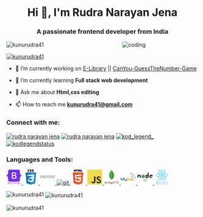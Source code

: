 <h1 align="center">Hi 👋, I'm Rudra Narayan Jena</h1>
<h3 align="center">A passionate frontend developer from India</h3>
<img align="right" alt="coding" width="200" src="https://encrypted-tbn0.gstatic.com/images?q=tbn:ANd9GcSs9ZxAccaSrDiXMz9g3tovqkww-G4O7YHQ3w&usqp=CAU">

<p align="left"> <img src="https://komarev.com/ghpvc/?username=kunurudra41&label=Profile%20views&color=0e75b6&style=flat" alt="kunurudra41" /> </p>

<p align="left"> <a href="https://github.com/ryo-ma/github-profile-trophy"><img src="https://github-profile-trophy.vercel.app/?username=kunurudra41" alt="kunurudra41" /></a> </p>

- 🔭 I’m currently working on [E-Library](elib.rf.gd) || [CanYou-GuessTheNumber-Game](https://can-you-guessthe-number.netlify.app/)

- 🌱 I’m currently learning **Full stack web development**

- 💬 Ask me about **Html,css editing**

- 📫 How to reach me **kunurudra41@gmail.com**

<h3 align="left">Connect with me:</h3>
<p align="left">
<a href="https://www.linkedin.com/in/rudra-narayan-jena-64425525b/" target="blank"><img align="center" src="https://raw.githubusercontent.com/rahuldkjain/github-profile-readme-generator/master/src/images/icons/Social/linked-in-alt.svg" alt="rudra narayan jena" height="30" width="40" /></a>
<a href="https://www.facebook.com/rudra.n.jena.3" target="blank"><img align="center" src="https://raw.githubusercontent.com/rahuldkjain/github-profile-readme-generator/master/src/images/icons/Social/facebook.svg" alt="rudra narayan jena" height="30" width="40" /></a>
<a href="https://instagram.com/kod_legend_/profilecard/?igsh=MTZ4cXk2ZXh3NnB1Ng==" target="blank"><img align="center" src="https://raw.githubusercontent.com/rahuldkjain/github-profile-readme-generator/master/src/images/icons/Social/instagram.svg" alt="kod_legend_" height="30" width="40" /></a>
<a href="https://youtube.com/@kodlegendstatus?si=i4o56nkaqzEeKSia" target="blank"><img align="center" src="https://raw.githubusercontent.com/rahuldkjain/github-profile-readme-generator/master/src/images/icons/Social/youtube.svg" alt="kodlegendstatus" height="30" width="40" /></a>
</p>

<h3 align="left">Languages and Tools:</h3>
<p align="left"> <a href="https://getbootstrap.com" target="_blank" rel="noreferrer"> <img src="https://raw.githubusercontent.com/devicons/devicon/master/icons/bootstrap/bootstrap-plain-wordmark.svg" alt="bootstrap" width="40" height="40"/> </a> <a href="https://www.w3schools.com/css/" target="_blank" rel="noreferrer"> <img src="https://raw.githubusercontent.com/devicons/devicon/master/icons/css3/css3-original-wordmark.svg" alt="css3" width="40" height="40"/> </a> <a href="https://expressjs.com" target="_blank" rel="noreferrer"> <img src="https://raw.githubusercontent.com/devicons/devicon/master/icons/express/express-original-wordmark.svg" alt="express" width="40" height="40"/> </a> <a href="https://git-scm.com/" target="_blank" rel="noreferrer"> <img src="https://www.vectorlogo.zone/logos/git-scm/git-scm-icon.svg" alt="git" width="40" height="40"/> </a> <a href="https://www.w3.org/html/" target="_blank" rel="noreferrer"> <img src="https://raw.githubusercontent.com/devicons/devicon/master/icons/html5/html5-original-wordmark.svg" alt="html5" width="40" height="40"/> </a> <a href="https://developer.mozilla.org/en-US/docs/Web/JavaScript" target="_blank" rel="noreferrer"> <img src="https://raw.githubusercontent.com/devicons/devicon/master/icons/javascript/javascript-original.svg" alt="javascript" width="40" height="40"/> </a> <a href="https://www.mongodb.com/" target="_blank" rel="noreferrer"> <img src="https://raw.githubusercontent.com/devicons/devicon/master/icons/mongodb/mongodb-original-wordmark.svg" alt="mongodb" width="40" height="40"/> </a> <a href="https://www.mysql.com/" target="_blank" rel="noreferrer"> <img src="https://raw.githubusercontent.com/devicons/devicon/master/icons/mysql/mysql-original-wordmark.svg" alt="mysql" width="40" height="40"/> </a> <a href="https://nodejs.org" target="_blank" rel="noreferrer"> <img src="https://raw.githubusercontent.com/devicons/devicon/master/icons/nodejs/nodejs-original-wordmark.svg" alt="nodejs" width="40" height="40"/> </a> <a href="https://reactjs.org/" target="_blank" rel="noreferrer"> <img src="https://raw.githubusercontent.com/devicons/devicon/master/icons/react/react-original-wordmark.svg" alt="react" width="40" height="40"/> </a> </p>

<p><img align="left" src="https://github-readme-stats.vercel.app/api/top-langs?username=kunurudra41&show_icons=true&locale=en&layout=compact" alt="kunurudra41" /></p>

<p>&nbsp;<img align="center" src="https://github-readme-stats.vercel.app/api?username=kunurudra41&show_icons=true&locale=en" alt="kunurudra41" /></p>

<p><img align="center" src="https://github-readme-streak-stats.herokuapp.com/?user=kunurudra41&" alt="kunurudra41" /></p>
